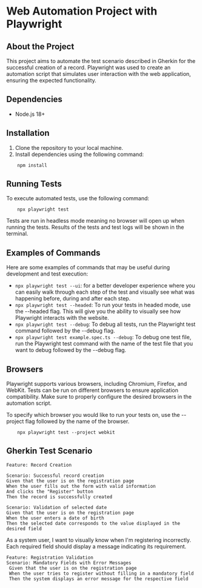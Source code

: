 # Web Automation Project with Playwright

## About the Project

This project aims to automate the test scenario described in Gherkin for the successful creation of a record. Playwright was used to create an automation script that simulates user interaction with the web application, ensuring the expected functionality.

## Dependencies

- Node.js 18+

## Installation

1. Clone the repository to your local machine.
2. Install dependencies using the following command:

```
    npm install
```

## Running Tests

To execute automated tests, use the following command:

```
    npx playwright test
```
Tests are run in headless mode meaning no browser will open up when running the tests. Results of the tests and test logs will be shown in the terminal.

## Examples of Commands

Here are some examples of commands that may be useful during development and test execution:

- `npx playwright test --ui`: for a better developer experience where you can easily walk through each step of the test and visually see what was happening before, during and after each step.
- `npx playwright test --headed`: To run your tests in headed mode, use the --headed flag. This will give you the ability to visually see how Playwright interacts with the website.
- `npx playwright test --debug`: To debug all tests, run the Playwright test command followed by the --debug flag.
- `npx playwright test example.spec.ts --debug`: To debug one test file, run the Playwright test command with the name of the test file that you want to debug followed by the --debug flag.

## Browsers

Playwright supports various browsers, including Chromium, Firefox, and WebKit. Tests can be run on different browsers to ensure application compatibility. Make sure to properly configure the desired browsers in the automation script.

To specify which browser you would like to run your tests on, use the --project flag followed by the name of the browser.

```
    npx playwright test --project webkit
```

## Gherkin Test Scenario

```
Feature: Record Creation

Scenario: Successful record creation
Given that the user is on the registration page
When the user fills out the form with valid information
And clicks the "Register" button
Then the record is successfully created

Scenario: Validation of selected date
Given that the user is on the registration page
When the user enters a date of birth
Then the selected date corresponds to the value displayed in the desired field
```
As a system user, I want to visually know when I'm registering incorrectly. Each required field should display a message indicating its requirement.

```
Feature: Registration Validation
Scenario: Mandatory Fields with Error Messages
 Given that the user is on the registration page
 When the user tries to register without filling in a mandatory field
 Then the system displays an error message for the respective field
```
